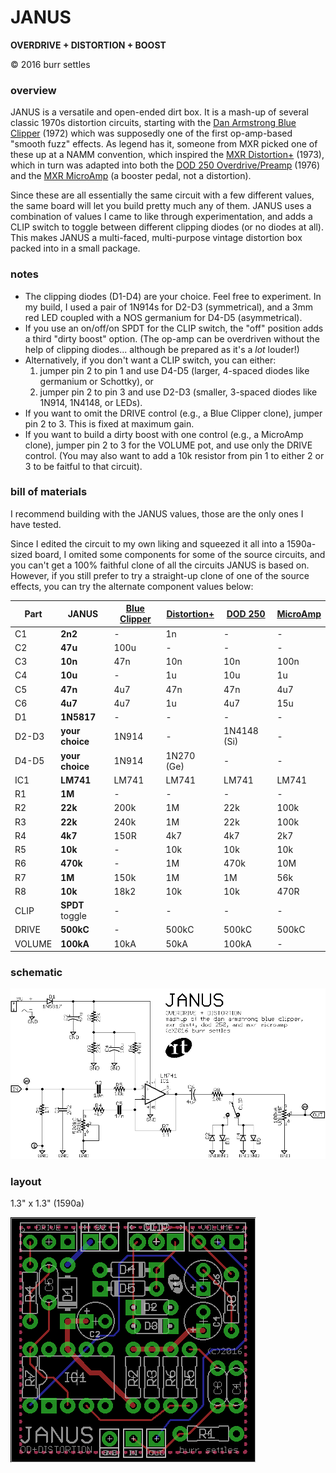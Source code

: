 JANUS
=====

**OVERDRIVE + DISTORTION + BOOST**

© 2016 burr settles


### overview

JANUS is a versatile and open-ended dirt box. It is a mash-up of several classic 1970s distortion circuits, starting with the [Dan Armstrong Blue Clipper](http://www.effectsdatabase.com/model/danarmstrong/blueclipper) (1972) which was supposedly one of the first op-amp-based "smooth fuzz" effects. As legend has it, someone from MXR picked one of these up at a NAMM convention, which inspired the [MXR Distortion+](https://en.wikipedia.org/wiki/MXR_Distortion_%2B) (1973), which in turn was adapted into both the [DOD 250 Overdrive/Preamp](http://www.effectsdatabase.com/model/dod/first/250) (1976) and the [MXR MicroAmp](http://www.jimdunlop.com/product/m133-micro-amp) (a booster pedal, not a distortion).

Since these are all essentially the same circuit with a few different values, the same board will let you build pretty much any of them. JANUS uses a combination of values I came to like through experimentation, and adds a CLIP switch to toggle between different clipping diodes (or no diodes at all). This makes JANUS a multi-faced, multi-purpose vintage distortion box packed into in a small package.


### notes

* The clipping diodes (D1-D4) are your choice. Feel free to experiment. In my build, I used a pair of 1N914s for D2-D3 (symmetrical), and a 3mm red LED coupled with a NOS germanium for D4-D5 (asymmetrical).
* If you use an on/off/on SPDT for the CLIP switch, the "off" position adds a third "dirty boost" option. (The op-amp can be overdriven without the help of clipping diodes... although be prepared as it's a _lot_ louder!)
* Alternatively, if you don't want a CLIP switch, you can either:
  1. jumper pin 2 to pin 1 and use D4-D5 (larger, 4-spaced diodes like germanium or Schottky), or
  2. jumper pin 2 to pin 3 and use D2-D3 (smaller, 3-spaced diodes like 1N914, 1N4148, or LEDs).
* If you want to omit the DRIVE control (e.g., a Blue Clipper clone), jumper pin 2 to 3. This is fixed at maximum gain.
* If you want to build a dirty boost with one control (e.g., a MicroAmp clone), jumper pin 2 to 3 for the VOLUME pot, and use only the DRIVE control. (You may also want to add a 10k resistor from pin 1 to either 2 or 3 to be faitful to that circuit).


### bill of materials

I recommend building with the JANUS values, those are the only ones I have tested.

Since I edited the circuit to my own liking and squeezed it all into a 1590a-sized board, I omited some components for some of the source circuits, and you can't get a 100% faithful clone of all the circuits JANUS is based on. However, if you still prefer to try a straight-up clone of one of the source effects, you can try the alternate component values below:

Part | **JANUS** | [Blue Clipper](http://tonepad.com/project.asp?id=49) | [Distortion+](http://tonepad.com/project.asp?id=2) | [DOD 250](https://sites.google.com/site/snmavronis/NeoClassicFX/741overdrive/research) | [MicroAmp](http://electrosmash.com/mxr-microamp)
--- | --- | --- | --- | --- | ---
C1 | **2n2** | - | 1n | - | -
C2 | **47u** | 100u | - | - | -
C3 | **10n** | 47n | 10n | 10n | 100n
C4 | **10u** | - | 1u | 10u | 1u
C5 | **47n** | 4u7 | 47n | 47n | 4u7
C6 | **4u7** | 4u7 | 1u | 4u7 | 15u
D1 | **1N5817** | - | - | - | -
D2-D3 | **your choice** | 1N914 | - | 1N4148 (Si) | -
D4-D5 | **your choice** | 1N914 | 1N270 (Ge) | - | -
IC1 | **LM741** | LM741 | LM741 | LM741 | LM741
R1 | **1M** | - | - | - | -
R2 | **22k** | 200k | 1M | 22k | 100k
R3 | **22k** | 240k | 1M | 22k | 100k
R4 | **4k7** | 150R | 4k7 | 4k7 | 2k7
R5 | **10k** | - | 10k | 10k | 10k
R6 | **470k** | - | 1M | 470k | 10M
R7 | **1M** | 150k | 1M | 1M | 56k
R8 | **10k** | 18k2 | 10k | 10k | 470R
CLIP | **SPDT** toggle | - | - | - | -
DRIVE | **500kC** | - | 500kC | 500kC | 500kC
VOLUME | **100kA** | 10kA | 50kA | 100kA | -


### schematic

![schematic](schematic.png "JANUS")


### layout

1.3" x 1.3" (1590a)

![layout](layout.png "JANUS")
